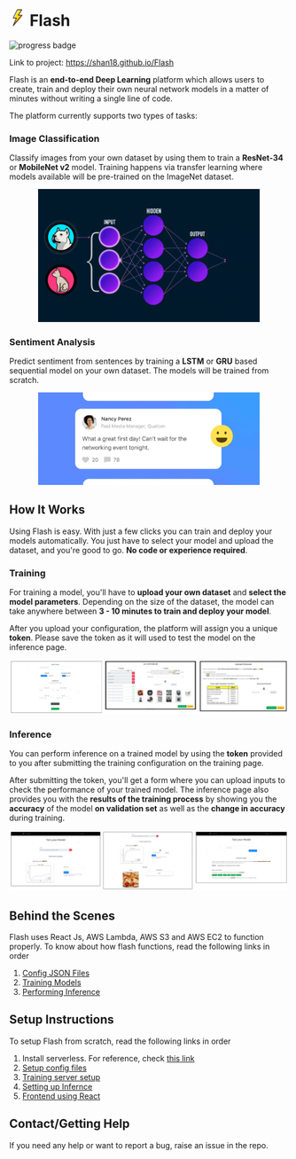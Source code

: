 <h1><img src="flash_web/public/flash.svg" height="30px" /> Flash</h1>

![progress badge](https://img.shields.io/badge/task-success-green)

Link to project: https://shan18.github.io/Flash

Flash is an **end-to-end Deep Learning** platform which allows users to create, train and deploy their own neural network models in a matter of minutes without writing a single line of code.

The platform currently supports two types of tasks:

### Image Classification

Classify images from your own dataset by using them to train a **ResNet-34** or **MobileNet v2** model. Training happens via transfer learning where models available will be pre-trained on the ImageNet dataset.

<div align="center">
  <img
    src="media/image_classification.gif"
    width="400px"
    alt="image classification gif"
  />
</div>

### Sentiment Analysis

Predict sentiment from sentences by training a **LSTM** or **GRU** based sequential model on your own dataset. The models will be trained from scratch.

<div align="center">
  <img
    src="media/sentiment_analysis.gif"
    width="400px"
    alt="sentiment analysis gif"
  />
</div>

## How It Works

Using Flash is easy. With just a few clicks you can train and deploy your models automatically. You just have to select your model and upload the dataset, and you're good to go. **No code or experience required**.

### Training

For training a model, you'll have to **upload your own dataset** and **select the model parameters**. Depending on the size of the dataset, the model can take anywhere between **3 - 10 minutes to train and deploy your model**.

After you upload your configuration, the platform will assign you a unique **token**. Please save the token as it will used to test the model on the inference page.

![training snapshots](media/training_snapshots.png)

### Inference

You can perform inference on a trained model by using the **token** provided to you after submitting the training configuration on the training page.

After submitting the token, you'll get a form where you can upload inputs to check the performance of your trained model. The inference page also provides you with the **results of the training process** by showing you the **accuracy** of the model **on validation set** as well as the **change in accuracy** during training.

![inference snapshots](media/inference_snapshots.png)

## Behind the Scenes

Flash uses React Js, AWS Lambda, AWS S3 and AWS EC2 to function properly. To know about how flash functions, read the following links in order

1. [Config JSON Files](config_json/README.md)
2. [Training Models](train_config/README.md#How-it-works)
3. [Performing Inference](inference/README.md#How-it-works)

## Setup Instructions

To setup Flash from scratch, read the following links in order

1. Install serverless. For reference, check [this link](https://www.serverless.com/framework/docs/providers/aws/guide/installation/)
2. [Setup config files](config_json/README.md#Setup-Instructions)
3. [Training server setup](train_config/README.md#Setup-Instructions)
4. [Setting up Infernce](inference/README.md#Setup-Instructions)
5. [Frontend using React](flash_web/README.md#Setup-Instructions)

## Contact/Getting Help

If you need any help or want to report a bug, raise an issue in the repo.
